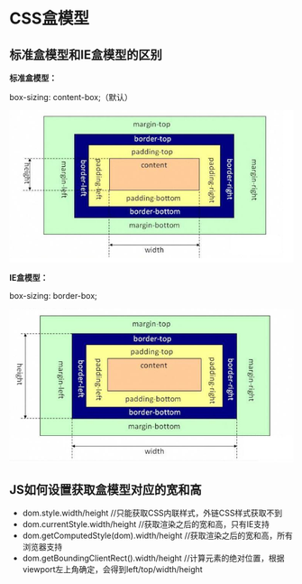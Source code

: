 # CSS盒模型

## 标准盒模型和IE盒模型的区别

**标准盒模型：**

box-sizing: content-box;（默认）

![](/assets/CSS标准盒模型.png)

**IE盒模型：**

box-sizing: border-box;

![](/assets/IE盒模型.png)

## JS如何设置获取盒模型对应的宽和高

* dom.style.width/height                                       //只能获取CSS内联样式，外链CSS样式获取不到
* dom.currentStyle.width/height                          //获取渲染之后的宽和高，只有IE支持
* dom.getComputedStyle\(dom\).width/height    //获取渲染之后的宽和高，所有浏览器支持
* dom.getBoundingClientRect\(\).width/height    //计算元素的绝对位置，根据viewport左上角确定，会得到left/top/width/height



